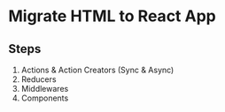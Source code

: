 # Migrate HTML to React App

## Steps

1. Actions & Action Creators (Sync & Async)
2. Reducers
3. Middlewares
4. Components